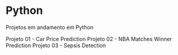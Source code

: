 # Python
Projetos em andamento em Python

Projeto 01 - Car Price Prediction
Projeto 02 - NBA Matches Winner Prediction
Projeto 03 - Sepsis Detection
